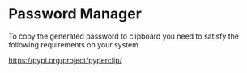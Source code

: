# Password Manager

To copy the generated password to clipboard you need to satisfy the following requirements on your system.

https://pypi.org/project/pyperclip/

